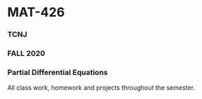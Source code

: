 <h1>MAT-426</h1>
<h3>TCNJ</h3>
<h3>FALL 2020</h3>
<h3>Partial Differential Equations</h3>

<p>All class work, homework and projects throughout the semester.</p>
